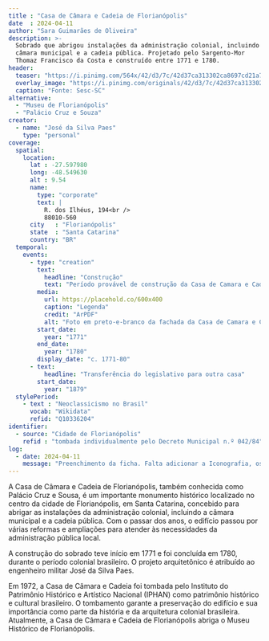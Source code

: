 ```yaml
---
title : "Casa de Câmara e Cadeia de Florianópolis"
date  : 2024-04-11 
author: "Sara Guimarães de Oliveira" 
description: >- 
  Sobrado que abrigou instalações da administração colonial, incluindo a
  câmara municipal e a cadeia pública. Projetado pelo Sargento-Mor
  Thomaz Francisco da Costa e construído entre 1771 e 1780.
header:
  teaser: "https://i.pinimg.com/564x/42/d3/7c/42d37ca313302ca8697cd21a7409dbf5.jpg"
  overlay_image: "https://i.pinimg.com/originals/42/d3/7c/42d37ca313302ca8697cd21a7409dbf5.jpg"
  caption: "Fonte: Sesc-SC"
alternative:
  - "Museu de Florianópolis"
  - "Palácio Cruz e Souza"
creator:
  - name: "José da Silva Paes"
    type: "personal"
coverage:
  spatial:
    location:
      lat : -27.597980
      long: -48.549630
      alt : 9.54
      name:
        type: "corporate"
        text: |
          R. dos Ilhéus, 194<br />
          88010-560
      city   : "Florianópolis"
      state  : "Santa Catarina"
      country: "BR"
  temporal:
    events:
      - type: "creation"
        text:
          headline: "Construção"
          text: "Período provável de construção da Casa de Camara e Cadeia de Florianópolis"
        media:
          url: https://placehold.co/600x400
          caption: "Legenda"
          credit: "ArPDF"
          alt: "Foto em preto-e-branco da fachada da Casa de Camara e Cadeia de Florianópolis"
        start_date:
          year: "1771"
        end_date:
          year: "1780"
        display_date: "c. 1771-80"
      - text:
          headline: "Transferência do legislativo para outra casa"
        start_date:
          year: "1879"
  stylePeriod:
    - text : "Neoclassicismo no Brasil"
      vocab: "Wikidata"
      refid: "Q10336204"
identifier:
  - source: "Cidade de Florianópolis"
    refid : "tombada individualmente pelo Decreto Municipal n.º 042/84"
log:
  - date: 2024-04-11
    message: "Preenchimento da ficha. Falta adicionar a Iconografia, os DWGs e Docs"
---
```


A Casa de Câmara e Cadeia de Florianópolis, também conhecida como
Palácio Cruz e Sousa, é um importante monumento histórico localizado no
centro da cidade de Florianópolis, em Santa Catarina, concebido para
abrigar as instalações da administração colonial, incluindo a câmara
municipal e a cadeia pública. Com o passar dos anos, o edifício passou
por várias reformas e ampliações para atender às necessidades da
administração pública local.

A construção do sobrado teve início em 1771 e foi concluída em 1780,
durante o período colonial brasileiro. O projeto arquitetônico é
atribuído ao engenheiro militar José da Silva Paes.

Em 1972, a Casa de Câmara e Cadeia foi tombada pelo Instituto do
Patrimônio Histórico e Artístico Nacional (IPHAN) como patrimônio
histórico e cultural brasileiro. O tombamento garante a preservação do
edifício e sua importância como parte da história e da arquitetura
colonial brasileira. Atualmente, a Casa de Câmara e Cadeia de
Florianópolis abriga o Museu Histórico de Florianópolis.


